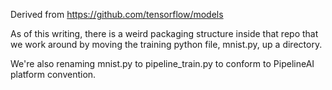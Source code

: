 Derived from https://github.com/tensorflow/models

As of this writing, there is a weird packaging structure inside that repo that we work around by moving the training python file, mnist.py, up a directory.

We're also renaming mnist.py to pipeline_train.py to conform to PipelineAI platform convention.
